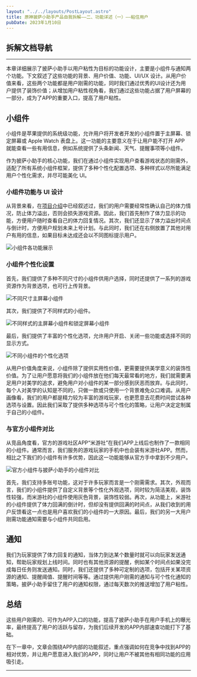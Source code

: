 ```yaml
---
layout: "../../layouts/PostLayout.astro"
title: 原神披萨小助手产品自我拆解——二、功能详述（一）——粘住用户
pubDate: 2023年1月10日
---
```


## 拆解文档导航

---

本章详细展示了披萨小助手以用户粘性为目标的功能设计，主要是小组件与通知两个功能。下文叙述了这些功能的背景、用户价值、功能、UI/UX 设计。从用户价值来看，这些两个功能都是用户刚需的功能，同时我们通过优秀的UI设计还为用户提供了装饰价值；从增加用户粘性视角看，我们通过这些功能占据了用户屏幕的一部分，成为了APP的重要入口，提高了用户粘性。

## 小组件

小组件是苹果提供的系统级功能，允许用户将开发者开发的小组件置于主屏幕、锁定屏幕或 Apple Watch 表盘上。这一功能的主要意义在于让用户能不打开 APP 就能查看一些有用信息，例如系统提供了头条新闻、天气、提醒事项等小组件。

作为披萨小助手的核心功能，我们在通过小组件实现用户查看游戏状态的刚需外，适配了所有系统小组件框架，提供了多种个性化配置选项、多种样式以尽所能满足用户个性化需求，并尽可能美化 UI。

### 小组件功能与 UI 设计

从背景来看，在[项目介绍](/projects/pizza-helper-intro)中已经叙述过，我们的用户需要经常性确认自己的体力情况，防止体力溢出，否则会损失游戏资源。因此，我们首先制作了体力显示的功能，方便用户随时查看自己的体力回复情况。其次，我们还显示了体力溢出时间点与倒计时，方便用户规划未来上号计划。与此同时，我们还在右侧放置了其他对用户有用的信息，如果目标未达成还会以不同图标提示用户。

![小组件各功能展示](/images/gi-widget-1.png "小组件各功能展示")

### 小组件个性化设置

首先，我们提供了多种不同尺寸的小组件供用户选择，同时还提供了一系列的游戏资源作为背景选项，也可行上传背景。

![不同尺寸主屏幕小组件](/images/gi-widget-2.png "主屏幕小组件，支持三种尺寸、可自定义背景")

其次，我们提供了不同样式的小组件。

![不同样式的主屏幕小组件和锁定屏幕小组件](/images/gi-widget-3.png "不同样式的主屏幕小组件和锁定屏幕小组件")

最后，我们提供了丰富的个性化选项，允许用户开启、关闭一些功能或选择不同的显示方式。

![不同小组件的个性化选项](/images/gi-widget-4.png "每个小组件都提供了丰富的个性化选项")

从用户价值角度来说，小组件除了提供实用性价值，更需要提供美学意义的装饰性价值。为了让用户愿意将我们的小组件放在他们每天最常看的地方，我们就需要满足用户对美学的追求，避免用户对小组件的某一部分感到厌恶而放弃。与此同时，每个人对美学的认知是不同的，只做一款或只使用一个背景难免众口难调。从用户画像看，我们的用户都是精力较为丰富的游戏玩家，也更愿意去花费时间尝试各种选项与设置。因此我们采取了提供多种选项与可个性化的策略，让用户决定定制属于自己的小组件。

### 与官方小组件对比

从竞品角度看，官方的游戏社区APP“米游社”在我们APP上线后也制作了一款相同的小组件。通常而言，我们服务的游戏玩家的手机中也会装有米游社APP。然而，相比之下我们的小组件有许多优势，因此这一功能能够从官方手中拿到不少用户。

![官方小组件与披萨小助手的小组件对比](/images/gi-widget-5.png "官方小组件与我们的小组件对比")

首先，我们支持多账号功能，这对于许多玩家而言是一个刚需需求。其次，外观而言，我们的小组件提供了自定义背景等个性化外观选项，同时较为简洁美观，装饰性较强，而米游社的小组件使用灰色背景，装饰性较弱。再次，从功能上，米游社的小组件提供了体力回满的倒计时，但却没有提供回满的时间点，从我们收到的用户反馈看这一点也是用户喜欢我们的小组件的一大原因。最后，我们的另一大用户刚需功能通知需要与小组件共同启用。

## 通知

我们为玩家提供了体力回复的通知，当体力到达某个数量时就可以向玩家发送通知，帮助玩家规划上线时间。同时也有其他资源的提醒，例如某个时间点如果没完成每日任务则发送通知。同时，我们还提供了多种可定制的选项，包括开关某项资源的通知、提醒阈值、提醒时间等等。通过提供用户刚需的通知与可个性化通知的策略，披萨小助手留住了用户的通知权限，通过每天数次的推送增加了用户粘性。

## 总结

这些用户刚需的、可作为APP入口的功能，提高了披萨小助手在用户手机上的曝光率，最终提高了用户的活跃与留存，为我们后续开发的APP内部速查功能打下了基础。

在下一章中，文章会围绕APP内部的功能叙述，重点强调如何在竞争中找到APP的相对优势，并让用户愿意进入我们的APP，同时让用户不被其他有相同功能的应用吸引走。

---
